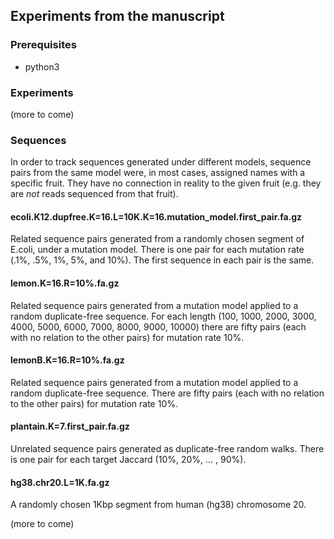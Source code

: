 ## Experiments from the manuscript

### Prerequisites

* python3

### Experiments

(more to come)

### Sequences

In order to track sequences generated under different models, sequence pairs
from the same model were, in most cases, assigned names with a specific fruit.
They have no connection in reality to the given fruit (e.g. they are *not*
reads sequenced from that fruit). 

#### ecoli.K12.dupfree.K=16.L=10K.K=16.mutation_model.first_pair.fa.gz

Related sequence pairs generated from a randomly chosen segment of E.coli,
under a mutation model. There is one pair for each mutation rate (.1%, .5%, 1%,
5%, and 10%). The first sequence in each pair is the same.

#### lemon.K=16.R=10%.fa.gz 

Related sequence pairs generated from a mutation model applied to a random
duplicate-free sequence. For each length (100, 1000, 2000, 3000, 4000, 5000,
6000, 7000, 8000, 9000, 10000) there are fifty pairs (each with no relation to
the other pairs) for mutation rate 10%.

#### lemonB.K=16.R=10%.fa.gz 

Related sequence pairs generated from a mutation model applied to a random
duplicate-free sequence. There are fifty pairs (each with no relation to the
other pairs) for mutation rate 10%.

#### plantain.K=7.first_pair.fa.gz

Unrelated sequence pairs generated as duplicate-free random walks. There is
one pair for each target Jaccard (10%, 20%, ... , 90%).

#### hg38.chr20.L=1K.fa.gz

A randomly chosen 1Kbp segment from human (hg38) chromosome 20.

(more to come)
